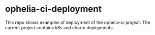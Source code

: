 # ophelia-ci-deployment
This repo shows examples of deployment of the ophelia-ci project. The current project contains k8s and charm deployments.
